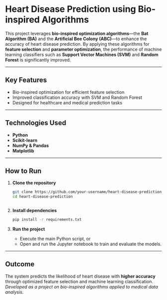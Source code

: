 
#  Heart Disease Prediction using Bio-inspired Algorithms

This project leverages **bio-inspired optimization algorithms**—the **Bat Algorithm (BA)** and the **Artificial Bee Colony (ABC)**—to enhance the accuracy of heart disease prediction. By applying these algorithms for **feature selection** and **parameter optimization**, the performance of machine learning classifiers such as **Support Vector Machines (SVM)** and **Random Forest** is significantly improved.

---

##  Key Features
-  Bio-inspired optimization for efficient feature selection  
-  Improved classification accuracy with SVM and Random Forest  
-  Designed for healthcare and medical prediction tasks  

---

##  Technologies Used
- **Python**  
- **Scikit-learn**  
- **NumPy & Pandas**  
- **Matplotlib**  

---

##  How to Run
1. **Clone the repository**
   ```bash
   git clone https://github.com/your-username/heart-disease-prediction.git
   cd heart-disease-prediction
````
````
2. **Install dependencies**

   ```bash
   pip install -r requirements.txt
   
3. **Run the project**

   * Execute the main Python script, or
   * Open and run the Jupyter notebook to train and evaluate the models.

---
##  Outcome

The system predicts the likelihood of heart disease with **higher accuracy** through optimized feature selection and machine learning classification.
 *Developed as a project on bio-inspired algorithms applied to medical data analysis.*

